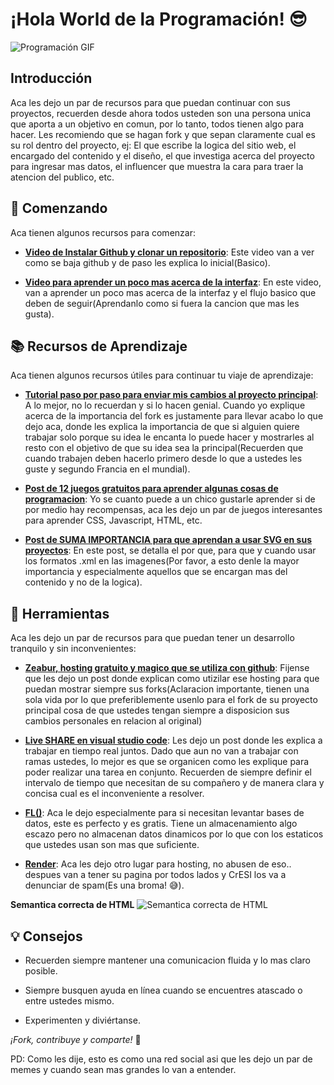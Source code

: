 # ¡Hola World de la Programación! 😎

![Programación GIF](https://media3.giphy.com/media/v1.Y2lkPTc5MGI3NjExanM3dGF1Zmxmc3p5cWx5YzkxdjR0MnJhdjk2eXh5ZGp4anpyeXlsNyZlcD12MV9pbnRlcm5hbF9naWZfYnlfaWQmY3Q9Zw/YnkMcHgNIMW4Yfmjxr/giphy.gif)

## Introducción
Aca les dejo un par de recursos para que puedan continuar con sus proyectos, recuerden desde ahora todos usteden son una persona unica que aporta a un objetivo en comun, por lo tanto, todos tienen algo para hacer. Les recomiendo que se hagan fork y que sepan claramente cual es su rol dentro del proyecto, ej: El que escribe la logica del sitio web, el encargado del contenido y el diseño, el que investiga acerca del proyecto para ingresar mas datos, el influencer que muestra la cara para traer la atencion del publico, etc.

## 🚀 Comenzando
Aca tienen algunos recursos para comenzar:

- **[Video de Instalar Github y clonar un repositorio](https://youtu.be/Jf1EP2xWf0E?feature=shared)**: Este video van a ver como se baja github y de paso les explica lo inicial(Basico).

- **[Video para aprender un poco mas acerca de la interfaz](https://youtu.be/UISDyE9KMlI?feature=shared)**: En este video, van a aprender un poco mas acerca de la interfaz y el flujo basico que deben de seguir(Aprendanlo como si fuera la cancion que mas les gusta).

## 📚 Recursos de Aprendizaje
Aca tienen algunos recursos útiles para continuar tu viaje de aprendizaje:

- **[Tutorial paso por paso para enviar mis cambios al proyecto principal](https://www.freecodecamp.org/espanol/news/como-hacer-tu-primer-pull-request-en-github/)**: A lo mejor, no lo recuerdan y si lo hacen genial. Cuando yo explique acerca de la importancia del fork es justamente para llevar acabo lo que dejo aca, donde les explica la importancia de que si alguien quiere trabajar solo porque su idea le encanta lo puede hacer y mostrarles al resto con el objetivo de que su idea sea la principal(Recuerden que cuando trabajen deben hacerlo primero desde lo que a ustedes les guste y segundo Francia en el mundial).

- **[Post de 12 juegos gratuitos para aprender algunas cosas de programacion](https://www.freecodecamp.org/espanol/news/12-juegos-gratuitos-de-programacion-para-aprender-siendo-principiante/)**: Yo se cuanto puede a un chico gustarle aprender si de por medio hay recompensas, aca les dejo un par de juegos interesantes para aprender CSS, Javascript, HTML, etc.

- **[Post de SUMA IMPORTANCIA para que aprendan a usar SVG en sus proyectos](https://www.freecodecamp.org/espanol/news/como-utilizar-imagenes-svg-en-css-y-html-un-tutorial-para-principiantes/)**: En este post, se detalla el por que, para que y cuando usar los formatos .xml en las imagenes(Por favor, a esto denle la mayor importancia y especialmente aquellos que se encargan mas del contenido y no de la logica).

## 🤖 Herramientas
Aca les dejo un par de recursos para que puedan tener un desarrollo tranquilo y sin inconvenientes:

- **[Zeabur, hosting gratuito y magico que se utiliza con github](https://www.linkedin.com/posts/midudev_este-nuevo-hosting-es-magia-despliega-cualquier-activity-7107310548492369920-kwL-?utm_source=share&utm_medium=member_desktop)**: Fijense que les dejo un post donde explican como utizilar ese hosting para que puedan mostrar siempre sus forks(Aclaracion importante, tienen una sola vida por lo que preferiblemente usenlo para el fork de su proyecto principal cosa de que ustedes tengan siempre a disposicion sus cambios personales en relacion al original)

- **[Live SHARE en visual studio code](https://softwareevolutivo.com.ec/live-share-colaboracion-del-equipo-en-tiempo-real/)**: Les dejo un post donde les explica a trabajar en tiempo real juntos. Dado que aun no van a trabajar con ramas ustedes, lo mejor es que se organicen como les explique para poder realizar una tarea en conjunto. Recuerden de siempre definir el intervalo de tiempo que necesitan de su compañero y de manera clara y concisa cual es el inconveniente a resolver.

- **[FL()](https://www.fl0.com/)**: Aca le dejo especialmente para si necesitan levantar bases de datos, este es perfecto y es gratis. Tiene un almacenamiento algo escazo pero no almacenan datos dinamicos por lo que con los estaticos que ustedes usan son mas que suficiente.
  
- **[Render](https://render.com/)**: Aca les dejo otro lugar para hosting, no abusen de eso.. despues van a tener su pagina por todos lados y CrESI los va a denunciar de spam(Es una broma! 😅).

**Semantica correcta de HTML**
![Semantica correcta de HTML](https://pbs.twimg.com/media/F5KTN9ObUAAN59C?format=jpg&name=large)

## 💡 Consejos
- Recuerden siempre mantener una comunicacion fluida y lo mas claro posible.

- Siempre busquen ayuda en línea cuando se encuentres atascado o entre ustedes mismo.

- Experimenten y diviértanse.

*¡Fork, contribuye y comparte!* 🌟

PD: Como les dije, esto es como una red social asi que les dejo un par de memes y cuando sean mas grandes lo van a entender.


